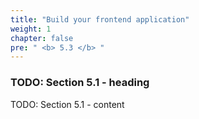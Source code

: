 ```yaml
---
title: "Build your frontend application"
weight: 1
chapter: false
pre: " <b> 5.3 </b> "
---
```


### TODO: Section 5.1 - heading

TODO: Section 5.1 - content
